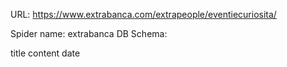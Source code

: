 URL: https://www.extrabanca.com/extrapeople/eventiecuriosita/

Spider name: extrabanca
DB Schema:

title
content
date